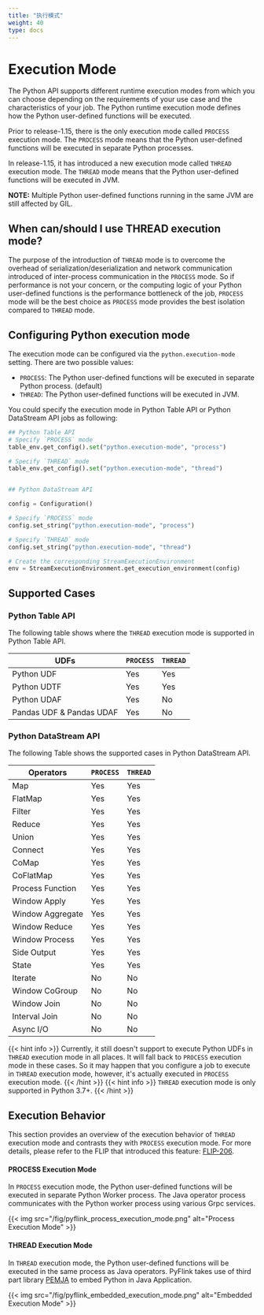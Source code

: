 ```yaml
---
title: "执行模式"
weight: 40
type: docs
---
```

<!--
Licensed to the Apache Software Foundation (ASF) under one
or more contributor license agreements.  See the NOTICE file
distributed with this work for additional information
regarding copyright ownership.  The ASF licenses this file
to you under the Apache License, Version 2.0 (the
"License"); you may not use this file except in compliance
with the License.  You may obtain a copy of the License at

  http://www.apache.org/licenses/LICENSE-2.0

Unless required by applicable law or agreed to in writing,
software distributed under the License is distributed on an
"AS IS" BASIS, WITHOUT WARRANTIES OR CONDITIONS OF ANY
KIND, either express or implied.  See the License for the
specific language governing permissions and limitations
under the License.
-->

# Execution Mode

The Python API supports different runtime execution modes from which you can choose depending on the
requirements of your use case and the characteristics of your job. The Python runtime execution mode
defines how the Python user-defined functions will be executed.

Prior to release-1.15, there is the only execution mode called `PROCESS` execution mode. The `PROCESS`
mode means that the Python user-defined functions will be executed in separate Python processes.

In release-1.15, it has introduced a new execution mode called `THREAD` execution mode. The `THREAD`
mode means that the Python user-defined functions will be executed in JVM.

**NOTE:** Multiple Python user-defined functions running in the same JVM are still affected by GIL.

## When can/should I use THREAD execution mode?

The purpose of the introduction of `THREAD` mode is to overcome the overhead of serialization/deserialization
and network communication introduced of inter-process communication in the `PROCESS` mode.
So if performance is not your concern, or the computing logic of your Python user-defined functions is the performance bottleneck of the job,
`PROCESS` mode will be the best choice as `PROCESS` mode provides the best isolation compared to `THREAD` mode.

## Configuring Python execution mode

The execution mode can be configured via the `python.execution-mode` setting.
There are two possible values:

 - `PROCESS`: The Python user-defined functions will be executed in separate Python process. (default)
 - `THREAD`: The Python user-defined functions will be executed in JVM.

You could specify the execution mode in Python Table API or Python DataStream API jobs as following:

```python
## Python Table API
# Specify `PROCESS` mode
table_env.get_config().set("python.execution-mode", "process")

# Specify `THREAD` mode
table_env.get_config().set("python.execution-mode", "thread")


## Python DataStream API

config = Configuration()

# Specify `PROCESS` mode
config.set_string("python.execution-mode", "process")

# Specify `THREAD` mode
config.set_string("python.execution-mode", "thread")

# Create the corresponding StreamExecutionEnvironment
env = StreamExecutionEnvironment.get_execution_environment(config)
```

## Supported Cases

### Python Table API

The following table shows where the `THREAD` execution mode is supported in Python Table API.

| UDFs | `PROCESS` | `THREAD`|
|-----|-----------|---------|
| Python UDF | Yes | Yes |
| Python UDTF | Yes | Yes |
| Python UDAF | Yes | No  |
| Pandas UDF & Pandas UDAF | Yes | No  |

### Python DataStream API

The following Table shows the supported cases in Python DataStream API.

| Operators | `PROCESS` | `THREAD` |
|-----------|-----------|----------|
| Map | Yes | Yes |
| FlatMap | Yes | Yes |
| Filter | Yes | Yes |
| Reduce | Yes | Yes |
| Union | Yes | Yes |
| Connect | Yes | Yes |
| CoMap | Yes | Yes |
| CoFlatMap | Yes | Yes |
| Process Function | Yes | Yes |
| Window Apply | Yes | Yes |
| Window Aggregate | Yes | Yes |
| Window Reduce | Yes | Yes |
| Window Process | Yes | Yes |
| Side Output | Yes | Yes |
| State | Yes | Yes |
| Iterate | No | No |
| Window CoGroup | No  | No  |
| Window Join | No  | No  |
| Interval Join | No  | No  |
| Async I/O | No  | No  |

{{< hint info >}}
Currently, it still doesn't support to execute Python UDFs in `THREAD` execution mode in all places.
It will fall back to `PROCESS` execution mode in these cases. So it may happen that you configure a job
to execute in `THREAD` execution mode, however, it's actually executed in `PROCESS` execution mode.
{{< /hint >}}
{{< hint info >}}
`THREAD` execution mode is only supported in Python 3.7+.
{{< /hint >}}

## Execution Behavior

This section provides an overview of the execution behavior of `THREAD` execution mode and contrasts
they with `PROCESS` execution mode. For more details, please refer to the FLIP that introduced this feature:
[FLIP-206](https://cwiki.apache.org/confluence/display/FLINK/FLIP-206%3A+Support+PyFlink+Runtime+Execution+in+Thread+Mode).

#### PROCESS Execution Mode

In `PROCESS` execution mode, the Python user-defined functions will be executed in separate Python Worker process.
The Java operator process communicates with the Python worker process using various Grpc services.

{{< img src="/fig/pyflink_process_execution_mode.png" alt="Process Execution Mode" >}}

#### THREAD Execution Mode

In `THREAD` execution mode, the Python user-defined functions will be executed in the same process
as Java operators. PyFlink takes use of third part library [PEMJA](https://github.com/alibaba/pemja)
to embed Python in Java Application.

{{< img src="/fig/pyflink_embedded_execution_mode.png" alt="Embedded Execution Mode" >}}
